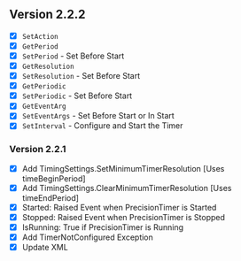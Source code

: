 ## Version 2.2.2
- [x] `SetAction`
- [x] `GetPeriod`
- [x] `SetPeriod` - Set Before Start
- [x] `GetResolution`
- [x] `SetResolution`  - Set Before Start
- [x] `GetPeriodic`
- [x] `SetPeriodic` - Set Before Start
- [x] `GetEventArg`
- [x] `SetEventArgs` - Set Before Start or In Start
- [x] `SetInterval` - Configure and Start the Timer

### Version 2.2.1

- [x] Add TimingSettings.SetMinimumTimerResolution [Uses timeBeginPeriod]
- [x] Add TimingSettings.ClearMinimumTimerResolution [Uses timeEndPeriod]
- [x] Started: Raised Event when PrecisionTimer is Started
- [x] Stopped: Raised Event when PrecisionTimer is Stopped
- [x] IsRunning: True if PrecisionTimer is Running
- [x] Add TimerNotConfigured Exception
- [x] Update XML
